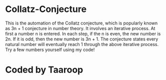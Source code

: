 # Collatz-Conjecture
This is the automation of the Collatz conjecture, which is popularly known as 3n + 1 conjecture in number theory.
It involves an iterative process. At first a number n is entered. In each step, if the n is even, the new number is 2n. If it is odd, then the new number is 3n + 1.
The conjecture states every natural number will eventually reach 1 through the above iterative process. Try a few numbers yourself using my code!

# Coded by Taaroop
